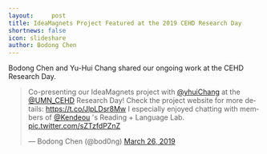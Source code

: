 ```yaml
---
layout:     post
title: IdeaMagnets Project Featured at the 2019 CEHD Research Day
shortnews: false
icon: slideshare
author: Bodong Chen
---
```


Bodong Chen and Yu-Hui Chang shared our ongoing work at the CEHD Research Day. 

<blockquote class="twitter-tweet" data-lang="en"><p lang="en" dir="ltr">Co-presenting our IdeaMagnets project with <a href="https://twitter.com/yhuiChang?ref_src=twsrc%5Etfw">@yhuiChang</a> at the <a href="https://twitter.com/UMN_CEHD?ref_src=twsrc%5Etfw">@UMN_CEHD</a> Research Day! Check the project website for more details: <a href="https://t.co/JlpLDsr8Mw">https://t.co/JlpLDsr8Mw</a> I especially enjoyed chatting with members of <a href="https://twitter.com/Kendeou?ref_src=twsrc%5Etfw">@Kendeou</a> &#39;s Reading + Language Lab. <a href="https://t.co/sZTzfdPZnZ">pic.twitter.com/sZTzfdPZnZ</a></p>&mdash; Bodong Chen (@bod0ng) <a href="https://twitter.com/bod0ng/status/1110623691044470787?ref_src=twsrc%5Etfw">March 26, 2019</a></blockquote>
<script async src="https://platform.twitter.com/widgets.js" charset="utf-8"></script>
